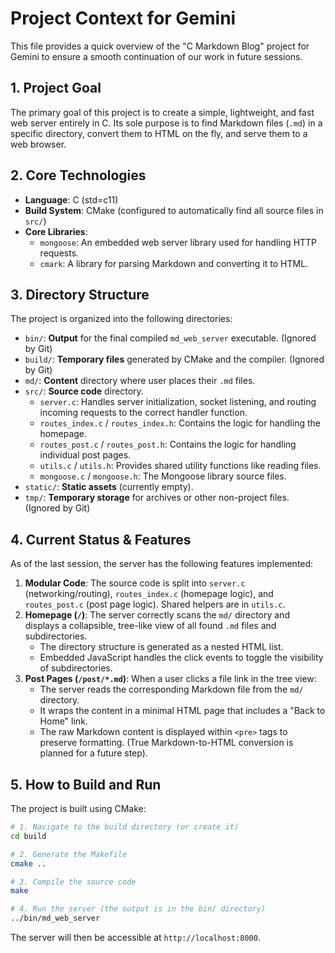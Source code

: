 # Project Context for Gemini

This file provides a quick overview of the "C Markdown Blog" project for Gemini to ensure a smooth continuation of our work in future sessions.

## 1. Project Goal

The primary goal of this project is to create a simple, lightweight, and fast web server entirely in C. Its sole purpose is to find Markdown files (`.md`) in a specific directory, convert them to HTML on the fly, and serve them to a web browser.

## 2. Core Technologies

-   **Language**: C (std=c11)
-   **Build System**: CMake (configured to automatically find all source files in `src/`)
-   **Core Libraries**:
    -   `mongoose`: An embedded web server library used for handling HTTP requests.
    -   `cmark`: A library for parsing Markdown and converting it to HTML.

## 3. Directory Structure

The project is organized into the following directories:

-   `bin/`: **Output** for the final compiled `md_web_server` executable. (Ignored by Git)
-   `build/`: **Temporary files** generated by CMake and the compiler. (Ignored by Git)
-   `md/`: **Content** directory where user places their `.md` files.
-   `src/`: **Source code** directory.
    -   `server.c`: Handles server initialization, socket listening, and routing incoming requests to the correct handler function.
    -   `routes_index.c` / `routes_index.h`: Contains the logic for handling the homepage.
    -   `routes_post.c` / `routes_post.h`: Contains the logic for handling individual post pages.
    -   `utils.c` / `utils.h`: Provides shared utility functions like reading files.
    -   `mongoose.c` / `mongoose.h`: The Mongoose library source files.
-   `static/`: **Static assets** (currently empty).
-   `tmp/`: **Temporary storage** for archives or other non-project files. (Ignored by Git)

## 4. Current Status & Features

As of the last session, the server has the following features implemented:

1.  **Modular Code**: The source code is split into `server.c` (networking/routing), `routes_index.c` (homepage logic), and `routes_post.c` (post page logic). Shared helpers are in `utils.c`.
2.  **Homepage (`/`)**: The server correctly scans the `md/` directory and displays a collapsible, tree-like view of all found `.md` files and subdirectories.
    -   The directory structure is generated as a nested HTML list.
    -   Embedded JavaScript handles the click events to toggle the visibility of subdirectories.
3.  **Post Pages (`/post/*.md`)**: When a user clicks a file link in the tree view:
    -   The server reads the corresponding Markdown file from the `md/` directory.
    -   It wraps the content in a minimal HTML page that includes a "Back to Home" link.
    -   The raw Markdown content is displayed within `<pre>` tags to preserve formatting. (True Markdown-to-HTML conversion is planned for a future step).

## 5. How to Build and Run

The project is built using CMake:

```bash
# 1. Navigate to the build directory (or create it)
cd build

# 2. Generate the Makefile
cmake ..

# 3. Compile the source code
make

# 4. Run the server (the output is in the bin/ directory)
../bin/md_web_server
```
The server will then be accessible at `http://localhost:8000`.
